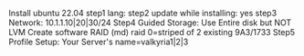 Install ubuntu 22.04
step1 lang:
step2 update while installing: yes
step3 Network: 10.1.1.10|20|30/24
Step4 Guided Storage: Use Entire disk but NOT LVM
      Create software RAID (md) raid 0=striped of 2 existing 9A3/1733
Step5 Profile Setup: Your Server's name=valkyria1|2|3
